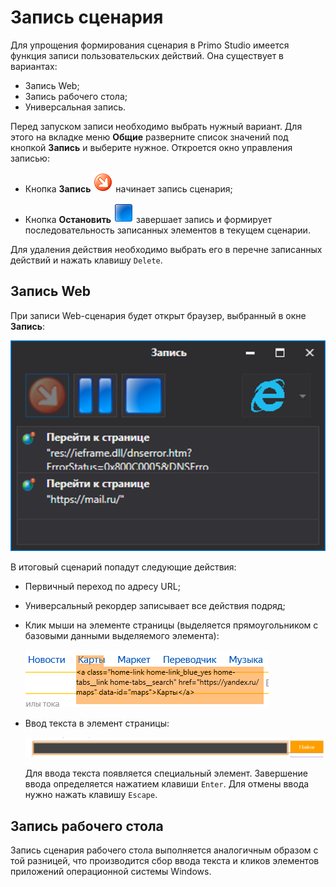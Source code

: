 # Запись сценария

Для упрощения формирования сценария в Primo Studio имеется функция записи пользовательских действий. Она существует в вариантах:
* Запись Web;
* Запись рабочего стола;
* Универсальная запись.

Перед запуском записи необходимо выбрать нужный вариант. Для этого на вкладке меню **Общие** разверните список значений под кнопкой **Запись**  и выберите нужное. Откроется окно управления записью:

* Кнопка **Запись** ![](../resources/process/1-122.png) начинает запись сценария;

* Кнопка **Остановить** ![](../resources/process/2-14.png) завершает запись и формирует последовательность записанных элементов в текущем сценарии.

Для удаления действия необходимо выбрать его в перечне записанных действий и нажать клавишу `Delete`.

## Запись Web

При записи Web-сценария будет открыт браузер, выбранный в окне **Запись**:

![](../resources/process/001-14.png)

В итоговый сценарий попадут следующие действия:

* Первичный переход по адресу URL;

* Универсальный рекордер записывает все действия подряд;

* Клик мыши на элементе страницы (выделяется прямоугольником с базовыми данными выделяемого элемента):

  ![](../resources/process/3-4.png)

* Ввод текста в элемент страницы:

  ![](../resources/process/4-4.png)

  Для ввода текста появляется специальный элемент. Завершение ввода определяется нажатием клавиши `Enter`. Для отмены ввода нужно нажать клавишу `Escape`.

## Запись рабочего стола

Запись сценария рабочего стола выполняется аналогичным образом с той разницей, что производится сбор ввода текста и кликов элементов приложений операционной системы Windows.
